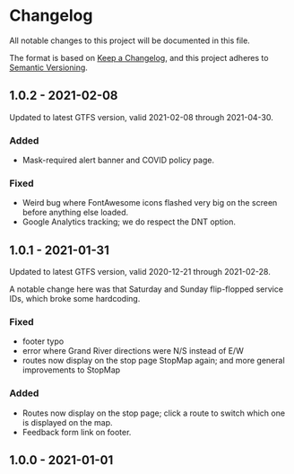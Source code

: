 # Changelog
All notable changes to this project will be documented in this file.

The format is based on [Keep a Changelog](https://keepachangelog.com/en/1.0.0/),
and this project adheres to [Semantic Versioning](https://semver.org/spec/v2.0.0.html).

## 1.0.2 - 2021-02-08

Updated to latest GTFS version, valid 2021-02-08 through 2021-04-30.

### Added

- Mask-required alert banner and COVID policy page.

### Fixed

- Weird bug where FontAwesome icons flashed very big on the screen before anything else loaded.
- Google Analytics tracking; we do respect the DNT option.

## 1.0.1 - 2021-01-31

Updated to latest GTFS version, valid 2020-12-21 through 2021-02-28.

A notable change here was that Saturday and Sunday flip-flopped service IDs, which broke some hardcoding.

### Fixed
- footer typo
- error where Grand River directions were N/S instead of E/W
- routes now display on the stop page StopMap again; and more general improvements to StopMap

### Added

- Routes now display on the stop page; click a route to switch which one is displayed on the map.
- Feedback form link on footer.

## 1.0.0 - 2021-01-01

